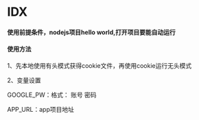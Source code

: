 # IDX

#### 使用前提条件，nodejs项目hello world,打开项目要能自动运行

#### 使用方法

1、先本地使用有头模式获得cookie文件，再使用cookie运行无头模式

2、变量设置

GOOGLE_PW：格式： 账号 密码

APP_URL：app项目地址
